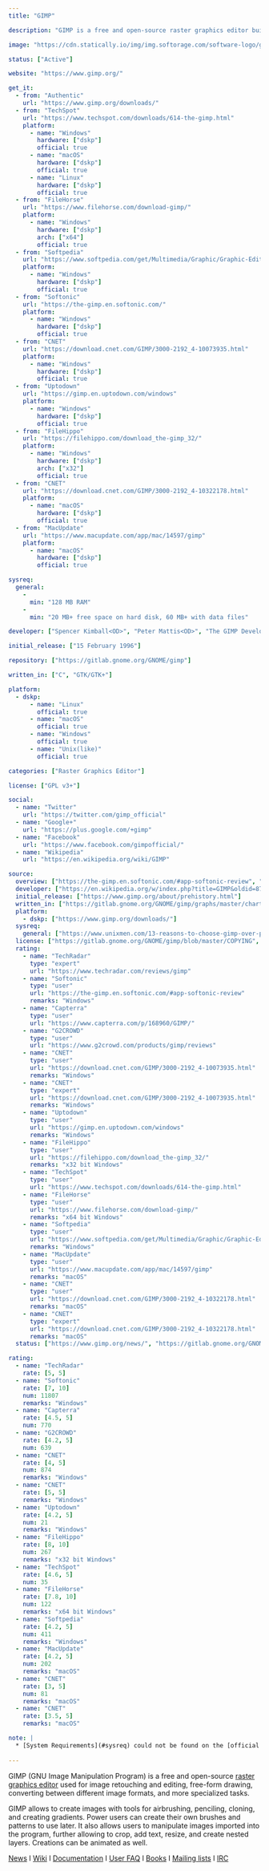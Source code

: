 ```yaml
---
title: "GIMP"

description: "GIMP is a free and open-source raster graphics editor built with GTK toolkit"

image: "https://cdn.statically.io/img/img.softorage.com/software-logo/gimp.png?h=64"

status: ["Active"]

website: "https://www.gimp.org/"

get_it:
  - from: "Authentic"
    url: "https://www.gimp.org/downloads/"
  - from: "TechSpot"
    url: "https://www.techspot.com/downloads/614-the-gimp.html"
    platform:
      - name: "Windows"
        hardware: ["dskp"]
        official: true
      - name: "macOS"
        hardware: ["dskp"]
        official: true
      - name: "Linux"
        hardware: ["dskp"]
        official: true
  - from: "FileHorse"
    url: "https://www.filehorse.com/download-gimp/"
    platform:
      - name: "Windows"
        hardware: ["dskp"]
        arch: ["x64"]
        official: true
  - from: "Softpedia"
    url: "https://www.softpedia.com/get/Multimedia/Graphic/Graphic-Editors/GIMP.shtml"
    platform:
      - name: "Windows"
        hardware: ["dskp"]
        official: true
  - from: "Softonic"
    url: "https://the-gimp.en.softonic.com/"
    platform:
      - name: "Windows"
        hardware: ["dskp"]
        official: true
  - from: "CNET"
    url: "https://download.cnet.com/GIMP/3000-2192_4-10073935.html"
    platform:
      - name: "Windows"
        hardware: ["dskp"]
        official: true
  - from: "Uptodown"
    url: "https://gimp.en.uptodown.com/windows"
    platform:
      - name: "Windows"
        hardware: ["dskp"]
        official: true
  - from: "FileHippo"
    url: "https://filehippo.com/download_the-gimp_32/"
    platform:
      - name: "Windows"
        hardware: ["dskp"]
        arch: ["x32"]
        official: true
  - from: "CNET"
    url: "https://download.cnet.com/GIMP/3000-2192_4-10322178.html"
    platform:
      - name: "macOS"
        hardware: ["dskp"]
        official: true
  - from: "MacUpdate"
    url: "https://www.macupdate.com/app/mac/14597/gimp"
    platform:
      - name: "macOS"
        hardware: ["dskp"]
        official: true

sysreq:
  general:
    -
      min: "128 MB RAM"
    -
      min: "20 MB+ free space on hard disk, 60 MB+ with data files"

developer: ["Spencer Kimball<OD>", "Peter Mattis<OD>", "The GIMP Development Team"]

initial_release: ["15 February 1996"]

repository: ["https://gitlab.gnome.org/GNOME/gimp"]

written_in: ["C", "GTK/GTK+"]

platform:
  - dskp:
      - name: "Linux"
        official: true
      - name: "macOS"
        official: true
      - name: "Windows"
        official: true
      - name: "Unix(like)"
        official: true

categories: ["Raster Graphics Editor"]

license: ["GPL v3+"]

social:
  - name: "Twitter"
    url: "https://twitter.com/gimp_official"
  - name: "Google+"
    url: "https://plus.google.com/+gimp"
  - name: "Facebook"
    url: "https://www.facebook.com/gimpofficial/"
  - name: "Wikipedia"
    url: "https://en.wikipedia.org/wiki/GIMP"

source:
  overview: ["https://the-gimp.en.softonic.com/#app-softonic-review", "https://en.wikipedia.org/w/index.php?title=GIMP&oldid=878448884"]
  developer: ["https://en.wikipedia.org/w/index.php?title=GIMP&oldid=878448884", "https://www.gimp.org/about/authors.html"]
  initial_release: ["https://www.gimp.org/about/prehistory.html"]
  written_in: ["https://gitlab.gnome.org/GNOME/gimp/graphs/master/charts", "https://gitlab.gnome.org/GNOME/gimp", "https://www.gimp.org/about/ancient_history.html"]
  platform:
    - dskp: ["https://www.gimp.org/downloads/"]
  sysreq:
    general: ["https://www.unixmen.com/13-reasons-to-choose-gimp-over-photoshop/"]
  license: ["https://gitlab.gnome.org/GNOME/gimp/blob/master/COPYING", "https://en.wikipedia.org/wiki/GIMP"]
  rating:
    - name: "TechRadar"
      type: "expert"
      url: "https://www.techradar.com/reviews/gimp"
    - name: "Softonic"
      type: "user"
      url: "https://the-gimp.en.softonic.com/#app-softonic-review"
      remarks: "Windows"
    - name: "Capterra"
      type: "user"
      url: "https://www.capterra.com/p/168960/GIMP/"
    - name: "G2CROWD"
      type: "user"
      url: "https://www.g2crowd.com/products/gimp/reviews"
    - name: "CNET"
      type: "user"
      url: "https://download.cnet.com/GIMP/3000-2192_4-10073935.html"
      remarks: "Windows"
    - name: "CNET"
      type: "expert"
      url: "https://download.cnet.com/GIMP/3000-2192_4-10073935.html"
      remarks: "Windows"
    - name: "Uptodown"
      type: "user"
      url: "https://gimp.en.uptodown.com/windows"
      remarks: "Windows"
    - name: "FileHippo"
      type: "user"
      url: "https://filehippo.com/download_the-gimp_32/"
      remarks: "x32 bit Windows"
    - name: "TechSpot"
      type: "user"
      url: "https://www.techspot.com/downloads/614-the-gimp.html"
    - name: "FileHorse"
      type: "user"
      url: "https://www.filehorse.com/download-gimp/"
      remarks: "x64 bit Windows"
    - name: "Softpedia"
      type: "user"
      url: "https://www.softpedia.com/get/Multimedia/Graphic/Graphic-Editors/GIMP.shtml"
      remarks: "Windows"
    - name: "MacUpdate"
      type: "user"
      url: "https://www.macupdate.com/app/mac/14597/gimp"
      remarks: "macOS"
    - name: "CNET"
      type: "user"
      url: "https://download.cnet.com/GIMP/3000-2192_4-10322178.html"
      remarks: "macOS"
    - name: "CNET"
      type: "expert"
      url: "https://download.cnet.com/GIMP/3000-2192_4-10322178.html"
      remarks: "macOS"
  status: ["https://www.gimp.org/news/", "https://gitlab.gnome.org/GNOME/gimp/graphs/master"]

rating:
  - name: "TechRadar"
    rate: [5, 5]
  - name: "Softonic"
    rate: [7, 10]
    num: 11807
    remarks: "Windows"
  - name: "Capterra"
    rate: [4.5, 5]
    num: 770
  - name: "G2CROWD"
    rate: [4.2, 5]
    num: 639
  - name: "CNET"
    rate: [4, 5]
    num: 874
    remarks: "Windows"
  - name: "CNET"
    rate: [5, 5]
    remarks: "Windows"
  - name: "Uptodown"
    rate: [4.2, 5]
    num: 21
    remarks: "Windows"
  - name: "FileHippo"
    rate: [8, 10]
    num: 267
    remarks: "x32 bit Windows"
  - name: "TechSpot"
    rate: [4.6, 5]
    num: 35
  - name: "FileHorse"
    rate: [7.8, 10]
    num: 122
    remarks: "x64 bit Windows"
  - name: "Softpedia"
    rate: [4.2, 5]
    num: 411
    remarks: "Windows"
  - name: "MacUpdate"
    rate: [4.2, 5]
    num: 202
    remarks: "macOS"
  - name: "CNET"
    rate: [3, 5]
    num: 81
    remarks: "macOS"
  - name: "CNET"
    rate: [3.5, 5]
    remarks: "macOS"

note: |
  * [System Requirements](#sysreq) could not be found on the [official website](https://www.gimp.org/). [System Requirements](#sysreq) stated [here](#sysreq) are from a page of 2011(see source).
  
---
```

  GIMP (GNU Image Manipulation Program) is a free and open-source [raster graphics editor](/categories/raster-graphics-editor) used for image retouching and editing, free-form drawing, converting between different image formats, and more specialized tasks.
  
  GIMP allows to create images with tools for airbrushing, penciling, cloning, and creating gradients. Power users can create their own brushes and patterns to use later. It also allows users to manipulate images imported into the program, further allowing to crop, add text, resize, and create nested layers. Creations can be animated as well.
  
  [News](https://www.gimp.org/news/)  I  [Wiki](https://wiki.gimp.org/)  I  [Documentation](https://www.gimp.org/docs/)  I  [User FAQ](https://www.gimp.org/docs/userfaq.html)  I  [Books](https://www.gimp.org/books/)  I  [Mailing lists](https://www.gimp.org/mail_lists.html)  I  [IRC](https://www.gimp.org/irc.html)
  
